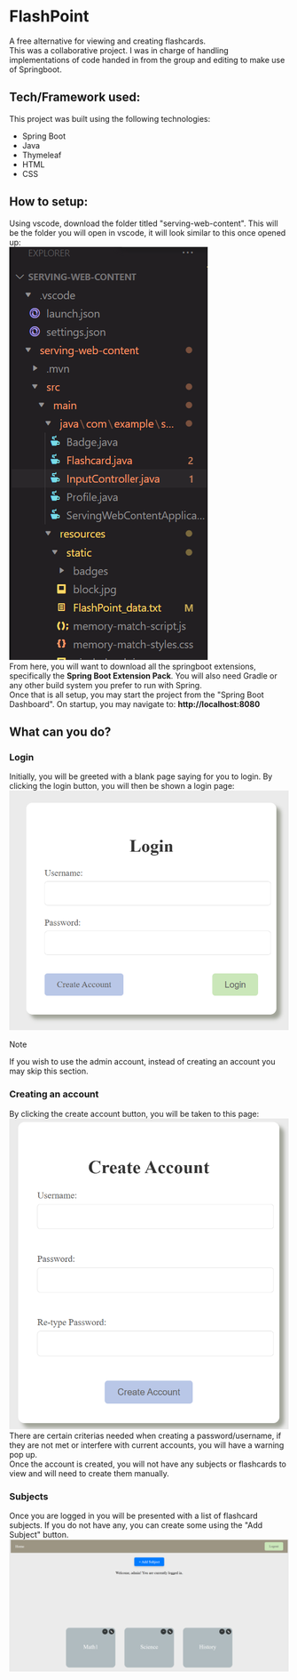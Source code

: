 # FlashPoint
A free alternative for viewing and creating flashcards.<br>
This was a collaborative project. I was in charge of handling implementations of code handed in from the group and editing to make use of Springboot. <br>
## Tech/Framework used:

This project was built using the following technologies:

- Spring Boot
- Java
- Thymeleaf
- HTML
- CSS

## How to setup:
Using vscode, download the folder titled "serving-web-content". This will be the folder you will open in vscode, it will look similar to this once opened up: <br>
![Image of sidebar from VSCODE](/page_images/vscode_serving.png) <br>
From here, you will want to download all the springboot extensions, specifically the **Spring Boot Extension Pack**. You will also need Gradle or any other build system you prefer to run with Spring. <br>
Once that is all setup, you may start the project from the "Spring Boot Dashboard". On startup, you may navigate to: **http://localhost:8080**

## What can you do?
### Login
Initially, you will be greeted with a blank page saying for you to login. By clicking the login button, you will then be shown a login page: <br>
![Login page](/page_images/Login_Page.png) <br>

> [!Note]
> If you wish to use the admin account, instead of creating an account you may skip this section.

### Creating an account
By clicking the create account button, you will be taken to this page: <br>
![Create account page](/page_images/Create_Account_Page.png) <br>
There are certain criterias needed when creating a password/username, if they are not met or interfere with current accounts, you will have a warning pop up. <br>
Once the account is created, you will not have any subjects or flashcards to view and will need to create them manually.

### Subjects
Once you are logged in you will be presented with a list of flashcard subjects. If you do not have any, you can create some using the "Add Subject" button. <br>
![Viewing subjects page](/page_images/Main_Page.png) <br>




